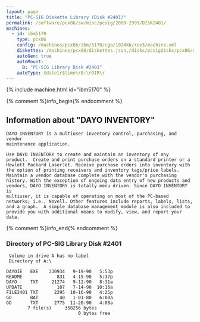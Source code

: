 ```yaml
---
layout: page
title: "PC-SIG Diskette Library (Disk #2401)"
permalink: /software/pcx86/sw/misc/pcsig/2000-2999/DISK2401/
machines:
  - id: ibm5170
    type: pcx86
    config: /machines/pcx86/ibm/5170/cga/1024kb/rev3/machine.xml
    diskettes: /machines/pcx86/diskettes.json,/disks/pcsigdisks/pcx86/diskettes.json
    autoGen: true
    autoMount:
      B: "PC-SIG Library Disk #2401"
    autoType: $date\r$time\rB:\rDIR\r
---
```


{% include machine.html id="ibm5170" %}

{% comment %}info_begin{% endcomment %}

## Information about "DAYO INVENTORY"

    DAYO INVENTORY is a multiuser inventory control, purchasing, and vendor
    maintenance application.
    
    Use DAYO INVENTORY to create and maintain an inventory of any
    product.  Create and print purchase orders on a standard printer or a
    Hewlett Packard LaserJet. Receive purchase orders into inventory with
    the option of printing receivers and inventory tags/price labels.
    Maintain a vendor database complete with the vendor's purchasing
    history. With the exception of ongoing data entry of new products and
    vendors, DAYO INVENTORY is totally menu driven. Since DAYO INVENTORY is
    multiuser, it is capable of operating on most of the PC-based
    networks; i.e., Novell. Other features include reports, labels, lists,
    and a graph.  A simple database management module is also included to
    provide you with additional means to modify, view, and report your
    data.
{% comment %}info_end{% endcomment %}


### Directory of PC-SIG Library Disk #2401

     Volume in drive A has no label
     Directory of A:\

    DAYOIE   EXE    330934   9-19-90   5:53p
    README             831   4-15-90   5:37p
    DAYO     TXT     21274   9-12-90   8:31a
    UPDATE             107   7-14-90  10:16a
    FILE2401 TXT      2295  10-16-90   4:25p
    GO       BAT        40   1-01-80   6:00a
    GO       TXT      2775  11-20-90   4:08a
            7 file(s)     358256 bytes
                               0 bytes free
